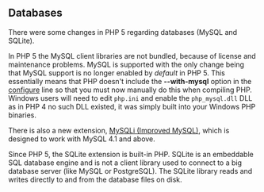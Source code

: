 Databases
---------

There were some changes in PHP 5 regarding databases (MySQL and SQLite).

In PHP 5 the MySQL client libraries are not bundled, because of license
and maintenance problems. MySQL is supported with the only change being
that MySQL support is no longer enabled by *default* in PHP 5. This
essentially means that PHP doesn't include the **--with-mysql** option
in the <a href="/configuration.html" class="link">configure</a> line so
that you must now manually do this when compiling PHP. Windows users
will need to edit `php.ini` and enable the `php_mysql.dll` DLL as in PHP
4 no such DLL existed, it was simply built into your Windows PHP
binaries.

There is also a new extension,
<a href="/set/mysqlinfo.html#Aliases%20and%20deprecated%20Mysqli%20Functions" class="link">MySQLi (Improved MySQL)</a>,
which is designed to work with MySQL 4.1 and above.

Since PHP 5, the SQLite extension is built-in PHP. SQLite is an
embeddable SQL database engine and is not a client library used to
connect to a big database server (like MySQL or PostgreSQL). The SQLite
library reads and writes directly to and from the database files on
disk.
